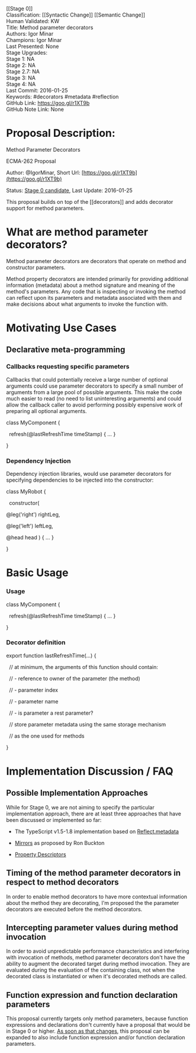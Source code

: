 [[Stage 0]]<br>Classification: [[Syntactic Change]] [[Semantic Change]]<br>Human Validated: KW<br>Title: Method parameter decorators<br>Authors: Igor Minar<br>Champions: Igor Minar<br>Last Presented: None<br>Stage Upgrades:<br>Stage 1: NA  
Stage 2: NA  
Stage 2.7: NA  
Stage 3: NA  
Stage 4: NA<br>Last Commit: 2016-01-25<br>Keywords: #decorators #metadata #reflection <br>GitHub Link: https://goo.gl/r1XT9b <br>GitHub Note Link: None
# Proposal Description:<br>
Method Parameter Decorators

ECMA-262 Proposal

Author: @IgorMinar, Short Url: [https://goo.gl/r1XT9b](https://goo.gl/r1XT9b)

Status: [Stage 0 candidate](https://github.com/tc39/ecma262/pull/323), Last Update: 2016-01-25

  
  

This proposal builds on top of the [[decorators]] and adds decorator support for method parameters.

  
  

# What are method parameter decorators?

  

Method parameter decorators are decorators that operate on method and constructor parameters.

  

Method property decorators are intended primarily for providing additional information (metadata) about a method signature and meaning of the method's parameters. Any code that is inspecting or invoking the method can reflect upon its parameters and metadata associated with them and make decisions about what arguments to invoke the function with.

  

# Motivating Use Cases

  

## Declarative meta-programming

  
  

### Callbacks requesting specific parameters

  

Callbacks that could potentially receive a large number of optional arguments could use parameter decorators to specify a small number of arguments from a large pool of possible arguments. This make the code much easier to read (no need to list uninteresting arguments) and could allow the callback caller to avoid performing possibly expensive work of preparing all optional arguments.

  

class MyComponent {

  refresh(@lastRefreshTime timeStamp) { … }

}

  

### Dependency Injection

  

Dependency injection libraries, would use parameter decorators for specifying dependencies to be injected into the constructor:

  

class MyRobot {

  constructor(

@leg('right') rightLeg,

@leg('left') leftLeg,

@head head ) { … }

}

  
  

# Basic Usage

  

### Usage

  

class MyComponent {

  refresh(@lastRefreshTime timeStamp) { … }

}

  
  

### Decorator definition

  

export function lastRefreshTime(...) {

  // at minimum, the arguments of this function should contain:

  // - reference to owner of the parameter (the method)

  // - parameter index

  // - parameter name

  // - is parameter a rest parameter?

  

  // store parameter metadata using the same storage mechanism

  // as the one used for methods

}

  

# Implementation Discussion / FAQ

  

## Possible Implementation Approaches

  

While for Stage 0, we are not aiming to specify the particular implementation approach, there are at least three approaches that have been discussed or implemented so far:

  

- The TypeScript v1.5-1.8 implementation based on [Reflect.metadata](https://github.com/rbuckton/ReflectDecorators)
    
- [Mirrors](https://gist.github.com/rbuckton/8e6806fb6852b50e4052/) as proposed by Ron Buckton
    
- [Property Descriptors](https://docs.google.com/document/d/14U4h8YN4NNGG86YUjVTc5rp5hab0zvUzC-u4PMg9giA/edit)
    

  

## Timing of the method parameter decorators in respect to method decorators

  

In order to enable method decorators to have more contextual information about the method they are decorating, I'm proposed the the parameter decorators are executed before the method decorators. 

  
  

## Intercepting parameter values during method invocation

  

In order to avoid unpredictable performance characteristics and interfering with invocation of methods, method parameter decorators don't have the ability to augment the decorated target during method invocation. They are evaluated during the evaluation of the containing class, not when the decorated class is instantiated or when it's decorated methods are called.

  
  

## Function expression and function declaration parameters

  
This proposal currently targets only method parameters, because function expressions and declarations don't currently have a proposal that would be in Stage 0 or higher. [As soon as that changes](https://goo.gl/8MmCMG), this proposal can be expanded to also include function expression and/or function declaration parameters.